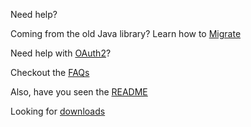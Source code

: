 Need help? 

Coming from the old Java library? Learn how to [Migrate](wiki/Migrating-from-the-old-Java-client-library)

Need help with [OAuth2](wiki/Using-OAuth2.0)?

Checkout the [FAQs](wiki/FAQ)

Also, have you seen the [README](blob/master/README.md)

Looking for [downloads](releases)